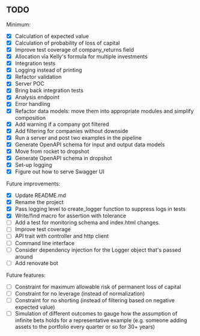 ## TODO

Minimum:
- [x] Calculation of expected value
- [x] Calculation of probability of loss of capital
- [x] Improve test coverage of company_returns field
- [x] Allocation via Kelly's formula for multiple investments
- [x] Integration tests
- [x] Logging instead of printing
- [x] Refactor validation
- [x] Server POC
- [x] Bring back integration tests
- [x] Analysis endpoint
- [x] Error handling
- [x] Refactor data models: move them into appropriate modules and simplify composition
- [x] Add warning if a company got filtered
- [x] Add filtering for companies without downside
- [x] Run a server and post two examples in the pipeline
- [x] Generate OpenAPI schema for input and output data models
- [x] Move from rocket to dropshot
- [x] Generate OpenAPI schema in dropshot
- [x] Set-up logging
- [x] Figure out how to serve Swagger UI

Future improvements:
- [x] Update README.md
- [x] Rename the project
- [x] Pass logging level to create_logger function to suppress logs in tests
- [x] Write/find macro for assertion with tolerance
- [ ] Add a test for monitoring schema and index.html changes.
- [ ] Improve test coverage
- [ ] API trait with controller and http client
- [ ] Command line interface
- [ ] Consider dependency injection for the Logger object that's passed around
- [ ] Add renovate bot

Future features:
- [ ] Constraint for maximum allowable risk of permanent loss of capital
- [ ] Constraint for no leverage (instead of normalization)
- [ ] Constraint for no shorting (instead of filtering based on negative expected value)
- [ ] Simulation of different outcomes to gauge how the assumption of infinite bets holds for a representative example
      (e.g. someone adding assets to the portfolio every quarter or so for 30+ years) 
